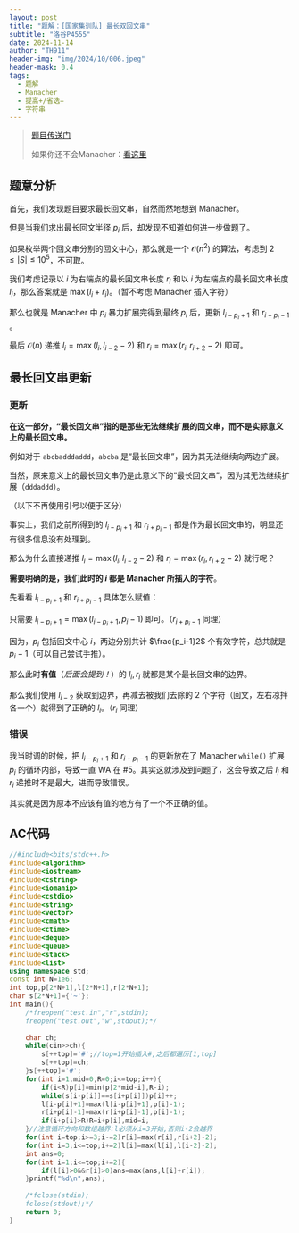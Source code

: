 ```yaml
---
layout: post
title: "题解：[国家集训队] 最长双回文串"
subtitle: "洛谷P4555"
date: 2024-11-14
author: "TH911"
header-img: "img/2024/10/006.jpeg"
header-mask: 0.4
tags:
  - 题解
  - Manacher
  - 提高+/省选−
  - 字符串
---
```


> [题目传送门](https://www.luogu.com.cn/problem/P3065)
>
> 如果你还不会Manacher：[看这里](/2024/10/25/1/)

## 题意分析

首先，我们发现题目要求最长回文串，自然而然地想到 Manacher。

但是当我们求出最长回文半径 $p_i$ 后，却发现不知道如何进一步做题了。

如果枚举两个回文串分别的回文中心，那么就是一个 $\mathcal O\left(n^2\right)$ 的算法，考虑到 $2\leq \vert S \vert \leq 10^5$，不可取。

我们考虑记录以 $i$ 为右端点的最长回文串长度 $r_i$ 和以 $i$ 为左端点的最长回文串长度 $l_i$，那么答案就是 $\max(l_i+r_i)$。（暂不考虑 Manacher 插入字符）

那么也就是 Manacher 中 $p_i$ 暴力扩展完得到最终 $p_i$ 后，更新 $l_{i-p_i+1}$ 和 $r_{i+p_i-1}$ 。

最后 $\mathcal O\left(n\right)$ 递推 $l_i=\max\left(l_i,l_{i-2}-2\right)$ 和 $r_i=\max\left(r_i,r_{i+2}-2\right)$ 即可。

## 最长回文串更新

### 更新

**在这一部分，“最长回文串”指的是那些无法继续扩展的回文串，而不是实际意义上的最长回文串。**

例如对于 $\texttt{abcbadddaddd}$，$\texttt{abcba}$ 是“最长回文串”，因为其无法继续向两边扩展。

当然，原来意义上的最长回文串仍是此意义下的“最长回文串”，因为其无法继续扩展（$\texttt{dddaddd}$）。

（以下不再使用引号以便于区分）

事实上，我们之前所得到的 $l_{i-p_i+1}$ 和 $r_{i+p_i-1}$ 都是作为最长回文串的，明显还有很多信息没有处理到。

那么为什么直接递推 $l_i=\max\left(l_i,l_{i-2}-2\right)$ 和 $r_i=\max\left(r_i,r_{i+2}-2\right)$ 就行呢？

**需要明确的是，我们此时的 $i$ 都是 Manacher 所插入的字符**。

先看看  $l_{i-p_i+1}$ 和 $r_{i+p_i-1}$ 具体怎么赋值：

只需要 $l_{i-p_i+1}=\max\left(l_{i-p_i+1},p_i-1\right)$ 即可。（$r_{i+p_i-1}$ 同理）

因为，$p_i$ 包括回文中心 $i$，两边分别共计 $\frac{p_i-1}2$ 个有效字符，总共就是 $p_i-1$（可以自己尝试手推）。

那么此时**有值**（*后面会提到！*）的 $l_i,r_i$ 就都是某个最长回文串的边界。

那么我们使用 $l_{i-2}$ 获取到边界，再减去被我们去除的 $2$ 个字符（回文，左右凉拌各一个）就得到了正确的 $l_i$。（$r_i$ 同理）

### 错误

我当时调的时候，把  $l_{i-p_i+1}$ 和 $r_{i+p_i-1}$ 的更新放在了 Manacher `while()` 扩展 $p_i$ 的循环内部，导致一直 $\text{WA}$ 在 #5。其实这就涉及到问题了，这会导致之后 $l_i$ 和 $r_i$ 递推时不是最大，进而导致错误。

其实就是因为原本不应该有值的地方有了一个不正确的值。

## AC代码

```cpp
//#include<bits/stdc++.h>
#include<algorithm> 
#include<iostream>
#include<cstring>
#include<iomanip>
#include<cstdio>
#include<string>
#include<vector>
#include<cmath>
#include<ctime>
#include<deque>
#include<queue>
#include<stack>
#include<list>
using namespace std;
const int N=1e6;
int top,p[2*N+1],l[2*N+1],r[2*N+1];
char s[2*N+1]={'~'};
int main(){
	/*freopen("test.in","r",stdin);
	freopen("test.out","w",stdout);*/
	
	char ch;
	while(cin>>ch){
		s[++top]='#';//top=1开始插入#,之后都遍历[1,top]
		s[++top]=ch;
	}s[++top]='#';
	for(int i=1,mid=0,R=0;i<=top;i++){
		if(i<R)p[i]=min(p[2*mid-i],R-i);
		while(s[i-p[i]]==s[i+p[i]])p[i]++;
		l[i-p[i]+1]=max(l[i-p[i]+1],p[i]-1);
		r[i+p[i]-1]=max(r[i+p[i]-1],p[i]-1);
		if(i+p[i]>R)R=i+p[i],mid=i;
	}//注意循环方向和数组越界:l必须从i=3开始,否则i-2会越界
	for(int i=top;i>=3;i-=2)r[i]=max(r[i],r[i+2]-2);
	for(int i=3;i<=top;i+=2)l[i]=max(l[i],l[i-2]-2);
	int ans=0;
	for(int i=1;i<=top;i+=2){
		if(l[i]>0&&r[i]>0)ans=max(ans,l[i]+r[i]);
	}printf("%d\n",ans);
	
	/*fclose(stdin);
	fclose(stdout);*/
	return 0;
}
```

